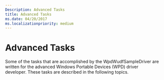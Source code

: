 ```yaml
---
Description: Advanced Tasks
title: Advanced Tasks
ms.date: 04/20/2017
ms.localizationpriority: medium
---
```


# Advanced Tasks


Some of the tasks that are accomplished by the WpdWudfSampleDriver are written for the advanced Windows Portable Devices (WPD) driver developer. These tasks are described in the following topics.

 

 




